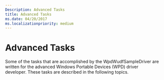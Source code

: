 ```yaml
---
Description: Advanced Tasks
title: Advanced Tasks
ms.date: 04/20/2017
ms.localizationpriority: medium
---
```


# Advanced Tasks


Some of the tasks that are accomplished by the WpdWudfSampleDriver are written for the advanced Windows Portable Devices (WPD) driver developer. These tasks are described in the following topics.

 

 




